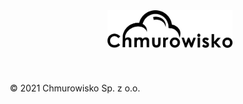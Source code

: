 <img src="./img/logo.png" alt="Chmurowisko logo" width="200" align="right">
<br><br>
<br><br>
<br><br>
<center><p>&copy; 2021 Chmurowisko Sp. z o.o.<p></center>
